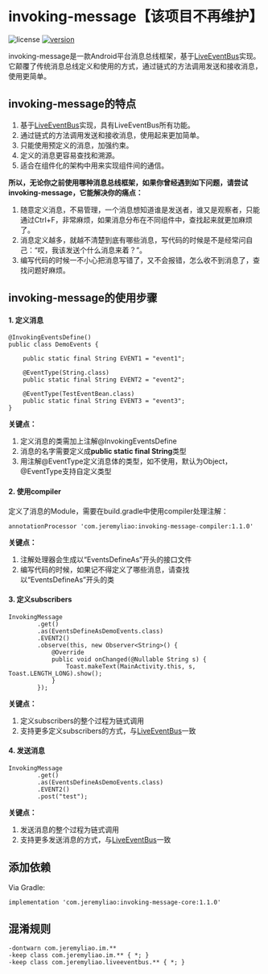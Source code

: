 # invoking-message【该项目不再维护】
![license](https://img.shields.io/github/license/JeremyLiao/invoking-message.svg) [![version](https://img.shields.io/badge/JCenter-v1.1.0-blue.svg)](https://mvnrepository.com/artifact/com.jeremyliao/live-event-bus)

invoking-message是一款Android平台消息总线框架，基于[LiveEventBus](https://github.com/JeremyLiao/LiveEventBus)实现。它颠覆了传统消息总线定义和使用的方式，通过链式的方法调用发送和接收消息，使用更简单。

## invoking-message的特点
1. 基于[LiveEventBus](https://github.com/JeremyLiao/LiveEventBus)实现，具有LiveEventBus所有功能。
2. 通过链式的方法调用发送和接收消息，使用起来更加简单。
3. 只能使用预定义的消息，加强约束。
4. 定义的消息更容易查找和溯源。
5. 适合在组件化的架构中用来实现组件间的通信。

**所以，无论你之前使用哪种消息总线框架，如果你曾经遇到如下问题，请尝试invoking-message，它能解决你的痛点：**
1. 随意定义消息，不易管理，一个消息想知道谁是发送者，谁又是观察者，只能通过Ctrl+F，非常麻烦，如果消息分布在不同组件中，查找起来就更加麻烦了。
2. 消息定义越多，就越不清楚到底有哪些消息，写代码的时候是不是经常问自己：“哎，我该发送个什么消息来着？”。
3. 编写代码的时候一不小心把消息写错了，又不会报错，怎么收不到消息了，查找问题好麻烦。

## invoking-message的使用步骤
#### 1. 定义消息

```
@InvokingEventsDefine()
public class DemoEvents {

    public static final String EVENT1 = "event1";

    @EventType(String.class)
    public static final String EVENT2 = "event2";

    @EventType(TestEventBean.class)
    public static final String EVENT3 = "event3";
}
```
**关键点：**
1. 定义消息的类需加上注解@InvokingEventsDefine
2. 消息的名字需要定义成**public static final String**类型
3. 用注解@EventType定义消息体的类型，如不使用，默认为Object，@EventType支持自定义类型

#### 2. 使用compiler
定义了消息的Module，需要在build.gradle中使用compiler处理注解：

```
annotationProcessor 'com.jeremyliao:invoking-message-compiler:1.1.0'
```
**关键点：**
1. 注解处理器会生成以“EventsDefineAs”开头的接口文件
2. 编写代码的时候，如果记不得定义了哪些消息，请查找以“EventsDefineAs”开头的类

#### 3. 定义subscribers

```
InvokingMessage
        .get()
        .as(EventsDefineAsDemoEvents.class)
        .EVENT2()
        .observe(this, new Observer<String>() {
            @Override
            public void onChanged(@Nullable String s) {
                Toast.makeText(MainActivity.this, s, Toast.LENGTH_LONG).show();
            }
        });
```
**关键点：**
1. 定义subscribers的整个过程为链式调用
2. 支持更多定义subscribers的方式，与[LiveEventBus](https://github.com/JeremyLiao/LiveEventBus)一致

#### 4. 发送消息

```
InvokingMessage
        .get()
        .as(EventsDefineAsDemoEvents.class)
        .EVENT2()
        .post("test");
```
**关键点：**
1. 发送消息的整个过程为链式调用
2. 支持更多发送消息的方式，与[LiveEventBus](https://github.com/JeremyLiao/LiveEventBus)一致

## 添加依赖
Via Gradle:

```
implementation 'com.jeremyliao:invoking-message-core:1.1.0'
```

## 混淆规则

```
-dontwarn com.jeremyliao.im.**
-keep class com.jeremyliao.im.** { *; }
-keep class com.jeremyliao.liveeventbus.** { *; }
```
